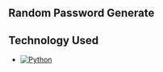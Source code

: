 ## Random Password Generate

## Technology Used 

* [![Python](https://img.shields.io/badge/Python-3.9-blue)](https://www.python.org/)
